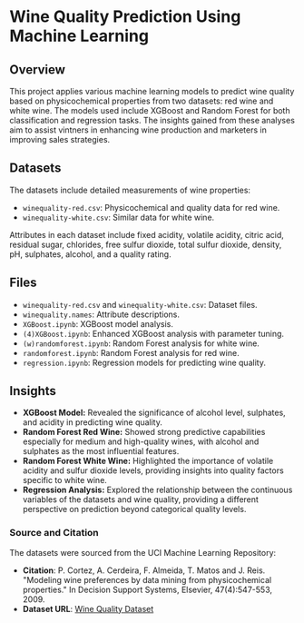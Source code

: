 # Wine Quality Prediction Using Machine Learning

## Overview
This project applies various machine learning models to predict wine quality based on physicochemical properties from two datasets: red wine and white wine. The models used include XGBoost and Random Forest for both classification and regression tasks. The insights gained from these analyses aim to assist vintners in enhancing wine production and marketers in improving sales strategies.

## Datasets
The datasets include detailed measurements of wine properties:
- `winequality-red.csv`: Physicochemical and quality data for red wine.
- `winequality-white.csv`: Similar data for white wine.

Attributes in each dataset include fixed acidity, volatile acidity, citric acid, residual sugar, chlorides, free sulfur dioxide, total sulfur dioxide, density, pH, sulphates, alcohol, and a quality rating.

## Files
- `winequality-red.csv` and `winequality-white.csv`: Dataset files.
- `winequality.names`: Attribute descriptions.
- `XGBoost.ipynb`: XGBoost model analysis.
- `(4)XGBoost.ipynb`: Enhanced XGBoost analysis with parameter tuning.
- `(w)randomforest.ipynb`: Random Forest analysis for white wine.
- `randomforest.ipynb`: Random Forest analysis for red wine.
- `regression.ipynb`: Regression models for predicting wine quality.

## Insights
- **XGBoost Model:** Revealed the significance of alcohol level, sulphates, and acidity in predicting wine quality. 
- **Random Forest Red Wine:** Showed strong predictive capabilities especially for medium and high-quality wines, with alcohol and sulphates as the most influential features.
- **Random Forest White Wine:** Highlighted the importance of volatile acidity and sulfur dioxide levels, providing insights into quality factors specific to white wine.
- ****Regression Analysis**:** Explored the relationship between the continuous variables of the datasets and wine quality, providing a different perspective on prediction beyond categorical quality levels.

### Source and Citation
The datasets were sourced from the UCI Machine Learning Repository:
- **Citation**: P. Cortez, A. Cerdeira, F. Almeida, T. Matos and J. Reis. "Modeling wine preferences by data mining from physicochemical properties." In Decision Support Systems, Elsevier, 47(4):547-553, 2009.
- **Dataset URL**: [Wine Quality Dataset](https://archive.ics.uci.edu/dataset/186/wine+quality)